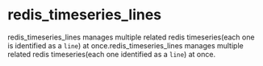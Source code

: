# redis_timeseries_lines
redis_timeseries_lines manages multiple related redis timeseries(each one is identified as a `line`) at once.redis_timeseries_lines manages multiple related redis timeseries(each one identified as a `line`) at once.

